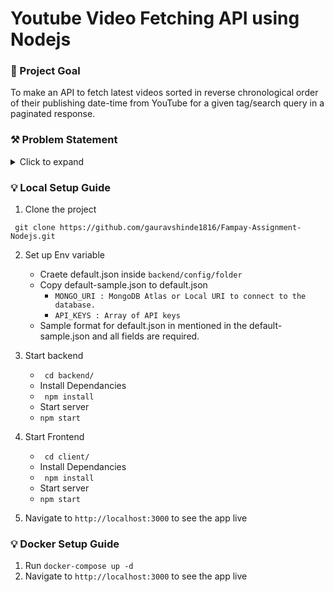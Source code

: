 # Youtube Video Fetching API using Nodejs

### 🧿 Project Goal

To make an API to fetch latest videos sorted in reverse chronological order of their publishing date-time from YouTube for a given tag/search query in a paginated response.

<!-- Problem Statement -->

### ⚒ Problem Statement

<details>
  <summary>Click to expand</summary>
   
### ✓ Basic Requirements:

✅ Server should call the YouTube API continuously in the background (async) with some interval (say 10 seconds) for fetching the latest videos for a predefined search query and should store the data of videos (specifically these fields - Video title, description, publishing datetime, thumbnails URLs and any other fields you require) in a database with proper indexes.

✅ A GET API that returns the stored video data in a paginated response sorted in descending order of published datetime.

✅ It should be scalable and optimized.

### Bonus Points:

✅ Add support for supplying multiple API keys so that if quota is exhausted on one, it automatically uses the next available key.

✅ Make a dashboard to view the stored videos with filters ( in-built DRF filters provided ) and sorting options (optional)

✅ Optimise search api, so that it's able to search videos containing partial match for the search query in either video title or description. - Ex 1: A video with title _`How to make tea?`_ should match for the search query `tea how`

### Instructions:

- You are free to choose any search query, for example: official, cricket, football etc. (choose something that has high frequency of video uploads)
- Try and keep your commit messages clean, and leave comments explaining what you are doing wherever it makes sense.
- Also try and use meaningful variable/function names, and maintain indentation and code style.
- Submission should have a README file containing instructions to run the server and test the API.
- Submission should be done on GitHub Externship Portal.

### Reference:

- [YouTube data v3 API](https://developers.google.com/youtube/v3/getting-started)
- [Search API reference](https://developers.google.com/youtube/v3/docs/search/list)
- To fetch the latest videos you need to specify these: type=video, order=date, publishedAfter=<SOME_DATE_TIME>
Without publishedAfter, it will give you cached results which will be too old
</details>


### 💡 Local Setup Guide

1. Clone the project

` git clone https://github.com/gauravshinde1816/Fampay-Assignment-Nodejs.git`

2. Set up Env variable

   - Craete default.json inside `backend/config/folder`
   - Copy default-sample.json to default.json
     - `MONGO_URI : MongoDB Atlas or Local URI to connect to the database.`
     - `API_KEYS : Array of API keys`
   - Sample format for default.json in mentioned in the default-sample.json and all fields are required.

3. Start backend
   - ` cd backend/`
   - Install Dependancies
   - ` npm install`
   - Start server
   - `npm start`
4. Start Frontend
   - ` cd client/`
   - Install Dependancies
   - ` npm install`
   - Start server
   - `npm start`
5. Navigate to `http://localhost:3000` to see the app live




### 💡 Docker Setup Guide

1. Run `docker-compose up -d`
2. Navigate to `http://localhost:3000` to see the app live

